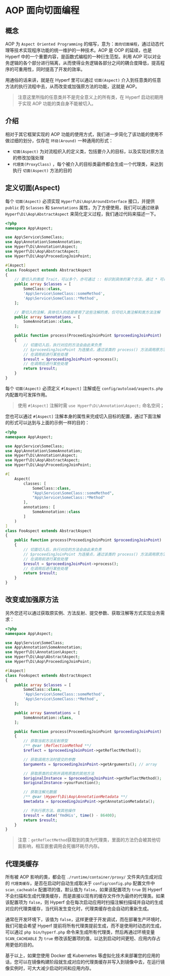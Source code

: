 # AOP 面向切面编程

## 概念

AOP 为 `Aspect Oriented Programming` 的缩写，意为：`面向切面编程`，通过动态代理等技术实现程序功能的统一维护的一种技术。AOP 是 OOP 的延续，也是 Hyperf 中的一个重要内容，是函数式编程的一种衍生范型。利用 AOP 可以对业务逻辑的各个部分进行隔离，从而使得业务逻辑各部分之间的耦合度降低，提高程序的可重用性，同时提高了开发的效率。

用通俗的话来讲，就是在 Hyperf 里可以通过 `切面(Aspect)` 介入到任意类的任意方法的执行流程中去，从而改变或加强原方法的功能，这就是 AOP。

> 注意这里所指的任意类并不是完全意义上的所有类，在 Hyperf 启动初期用于实现 AOP 功能的类自身不能被切入。

## 介绍

相对于其它框架实现的 AOP 功能的使用方式，我们进一步简化了该功能的使用不做过细的划分，仅存在 `环绕(Around)` 一种通用的形式：

- `切面(Aspect)` 为对流程织入的定义类，包括要介入的目标，以及实现对原方法的修改加强处理
- `代理类(ProxyClass)` ，每个被介入的目标类最终都会生成一个代理类，来达到执行 `切面(Aspect)` 方法的目的

## 定义切面(Aspect)

每个 `切面(Aspect)` 必须实现 `Hyperf\Di\Aop\AroundInterface` 接口，并提供 `public` 的 `$classes` 和 `$annotations` 属性，为了方便使用，我们可以通过继承 `Hyperf\Di\Aop\AbstractAspect` 来简化定义过程，我们通过代码来描述一下。

```php
<?php
namespace App\Aspect;

use App\Service\SomeClass;
use App\Annotation\SomeAnnotation;
use Hyperf\Di\Annotation\Aspect;
use Hyperf\Di\Aop\AbstractAspect;
use Hyperf\Di\Aop\ProceedingJoinPoint;

#[Aspect]
class FooAspect extends AbstractAspect
{
    // 要切入的类或 Trait，可以多个，亦可通过 :: 标识到具体的某个方法，通过 * 可以模糊匹配
    public array $classes = [
        SomeClass::class,
        'App\Service\SomeClass::someMethod',
        'App\Service\SomeClass::*Method',
    ];

    // 要切入的注解，具体切入的还是使用了这些注解的类，仅可切入类注解和类方法注解
    public array $annotations = [
        SomeAnnotation::class,
    ];

    public function process(ProceedingJoinPoint $proceedingJoinPoint)
    {
        // 切面切入后，执行对应的方法会由此来负责
        // $proceedingJoinPoint 为连接点，通过该类的 process() 方法调用原方法并获得结果
        // 在调用前进行某些处理
        $result = $proceedingJoinPoint->process();
        // 在调用后进行某些处理
        return $result;
    }
}
```

每个 `切面(Aspect)` 必须定义 `#[Aspect]` 注解或在 `config/autoload/aspects.php` 内配置均可发挥作用。

> 使用 `#[Aspect]` 注解时需 `use Hyperf\Di\Annotation\Aspect;` 命名空间；

您也可以通过 `#[Aspect]` 注解本身的属性来完成切入目标的配置，通过下面注解的形式可以达到与上面的示例一样的目的：

```php
<?php
namespace App\Aspect;

use App\Service\SomeClass;
use App\Annotation\SomeAnnotation;
use Hyperf\Di\Annotation\Aspect;
use Hyperf\Di\Aop\AbstractAspect;
use Hyperf\Di\Aop\ProceedingJoinPoint;

#[
    Aspect(
        classes: [
            SomeClass::class,
            "App\Service\SomeClass::someMethod",
            "App\Service\SomeClass::*Method"
        ],
        annotations: [
            SomeAnnotation::class
        ]
    )
]
class FooAspect extends AbstractAspect
{
    public function process(ProceedingJoinPoint $proceedingJoinPoint)
    {
        // 切面切入后，执行对应的方法会由此来负责
        // $proceedingJoinPoint 为连接点，通过该类的 process() 方法调用原方法并获得结果
        // 在调用前进行某些处理
        $result = $proceedingJoinPoint->process();
        // 在调用后进行某些处理
        return $result;
    }
}
```

## 改变或加强原方法

另外您还可以通过获取原实例、方法反射、提交参数、获取注解等方式实现业务需求：

```php
<?php
namespace App\Aspect;

use App\Service\SomeClass;
use App\Annotation\SomeAnnotation;
use Hyperf\Di\Annotation\Aspect;
use Hyperf\Di\Aop\AbstractAspect;
use Hyperf\Di\Aop\ProceedingJoinPoint;

#[Aspect]
class FooAspect extends AbstractAspect
{
    public array $classes = [
        SomeClass::class,
        'App\Service\SomeClass::someMethod',
        'App\Service\SomeClass::*Method',
    ];

    public array $annotations = [
        SomeAnnotation::class,
    ];

    public function process(ProceedingJoinPoint $proceedingJoinPoint)
    {
        // 获取当前方法反射原型
        /** @var \ReflectionMethod **/
        $reflect = $proceedingJoinPoint->getReflectMethod();

        // 获取调用方法时提交的参数
        $arguments = $proceedingJoinPoint->getArguments(); // array

        // 获取原类的实例并调用原类的其他方法
        $originalInstance = $proceedingJoinPoint->getReflectMethod();
        $originalInstance->yourFunction();

        // 获取注解元数据
        /** @var \Hyperf\Di\Aop\AnnotationMetadata **/
        $metadata = $proceedingJoinPoint->getAnnotationMetadata();

        // 不执行原方法，做其他操作
        $result = date('YmdHis', time() - 86400);
        return $result;
    }
}
```

> 注意：`getReflectMethod`获取到的类为代理类，里面的方法仍会被其他切面影响，相互嵌套调用会死循环耗尽内存。

## 代理类缓存

所有被 AOP 影响的类，都会在 `./runtime/container/proxy/` 文件夹内生成对应的 `代理类缓存`，是否在启动时自动生成取决于 `config/config.php` 配置文件中 `scan_cacheable` 配置项的值，默认值为 `false`，如果该配置项为 `true` 则 Hyperf 不会扫描和生成代理类缓存，而是直接以现有的缓存文件作为最终的代理类。如果该配置项为 `false`，则 Hyperf 会在每次启动应用时扫描注解扫描域并自动的生成对应的代理类缓存，当代码发生变化时，代理类缓存也会自动的重新生成。

通常在开发环境下，该值为 `false`，这样更便于开发调试，而在部署生产环境时，我们可能会希望 Hyperf 提前将所有代理类提前生成，而不是使用时动态的生成，可以通过 `php bin/hyperf.php` 命令来生成所有代理类，然后再通过环境变量 `SCAN_CACHEABLE` 为 `true` 修改该配置项的值，以达到启动时间更短、应用内存占用更低的目的。

基于以上，如果您使用 Docker 或 Kubernetes 等虚拟化技术来部署您的应用的话，您可以在镜像构建阶段就生成对应的代理类缓存并写入到镜像中去，在运行镜像实例时，可大大减少启动时间和应用内存。
